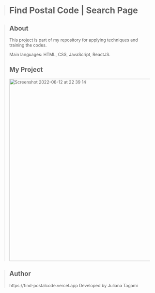 ><h1>Find Postal Code | Search Page</h1>
>


><h2>About</h2>
>This project is part of my repository for applying techniques and training the codes.
>
> Main languages: HTML, CSS, JavaScript, ReactJS.
><h2>My Project</h2>
>
><img width="601" alt="Screenshot 2022-08-12 at 22 39 14" src="https://user-images.githubusercontent.com/100166870/184448436-5d8c5ce2-7e96-4f72-991a-9364809badc4.png">

>
>
><h2>Author</h2>
>https://find-postalcode.vercel.app
>Developed by Juliana Tagami
>
>
